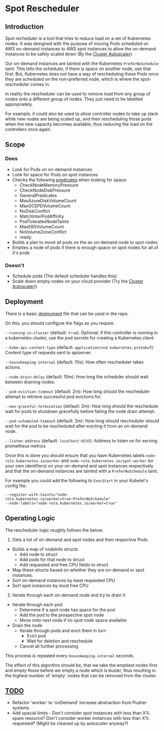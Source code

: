 # Spot Rescheduler

## Introduction

Spot recheduler is a tool that tries to reduce load on a set of Kubernetes nodes. It was designed with the purpose of moving Pods scheduled on AWS on-demand instances to AWS spot instances to allow the on-demand instances to be safely scaled down (By the [Cluster Autoscaler](https://github.com/kubernetes/autoscaler/tree/master/cluster-autoscaler)).

Our on-demand instances are tainted with the Kubernetes `PreferNoSchedule` taint. This tells the scheduler, if there is space on another node, use that first. But, Kubernetes does not have a way of rescheduling these Pods once they are scheduled on the non-preferred node, which is where the spot-rescheduler comes in.

In reality the rescheduler can be used to remove load from any group of nodes onto a different group of nodes. They just need to be labelled appropriately.

For example, it could also be used to allow controller nodes to take up slack while new nodes are being scaled up, and then rescheduling those pods when the new capacity becomes available, thus reducing the load on the controllers once again.

## Scope
### Does
* Look for Pods on on-demand instances
* Look for space for Pods on spot instances
* Checks the following [predicates](https://github.com/kubernetes/kubernetes/blob/v1.8.0-alpha.3/plugin/pkg/scheduler/algorithm/predicates/predicates.go) when looking for space:
  * CheckNodeMemoryPressure
  * CheckNodeDiskPressure
  * GeneralPredicates
  * MaxAzureDiskVolumeCount
  * MaxGCEPDVolumeCount
  * NoDiskConflict
  * MatchInterPodAffinity
  * PodToleratesNodeTaints
  * MaxEBSVolumeCount
  * NoVolumeZoneConflict
  * ready
* Builds a plan to move all pods on the an on-demand node to spot nodes
* Empties a node of pods if there is enough space on spot nodes for all of it's pods


### Doesn't
* Schedule pods (The default scheduler handles this)
* Scale down empty nodes on your cloud provider (Try the [Cluster Autoscaler](https://github.com/kubernetes/autoscaler/tree/master/cluster-autoscaler)))

## Deployment

There is a basic [deployment](https://github.com/pusher/spot-rescheduler/blob/master/deployment-spot-rescheduler.yaml) file that can be used in the repo.

On this, you should configure the flags as you require.

`--running-in-cluster` (default: `true`): Optional, if this controller is running in a kubernetes cluster, use the
 pod secrets for creating a Kubernetes client.

 `--kube-api-content-type` (default: `application/vnd.kubernetes.protobuf`): Content type of requests sent to apiserver.

`--housekeeping-interval` (default: 10s): How often rescheduler takes actions.

`--node-drain-delay` (default: 10m): How long the scheduler should wait between draining nodes.

`--pod-eviction-timeout` (default: 2m): How long should the rescheduler attempt to retrieve successful pod
 evictions for.

 `--max-graceful-termination` (default: 2m): How long should the rescheduler wait for pods to shutdown gracefully before
  failing the node drain attempt.

`--pod-scheduled-timeout` (default: 2m): How long should rescheduler should wait for the pod to be rescheduled after evicting it from an on-demand node.

`--listen-address` (default: `localhost:9235`): Address to listen on for serving prometheus metrics

Once this is done you should ensure that you have Kubernetes labels `node-role.kubernetes.io/worker` and `node-role.kubernetes.io/spot-worker` (or your own identifiers) on your on-demand and spot instances respectively and that the on-demand instances are tainted with a `PreferNoSchedule` taint.

For example you could add the following to `ExecStart` in your Kubelet's config file:
```
--register-with-taints="node-role.kubernetes.io/worker=true:PreferNoSchedule"
--node-labels="node-role.kubernetes.io/worker=true"
```

## Operating Logic

The rescheduler logic roughly follows the below:

1. Gets a list of on-demand and spot nodes and their respective Pods
  * Builds a map of nodeInfo structs
    * Add node to struct
    * Add pods for that node to struct
    * Add requested and free CPU fields to struct
  * Map these structs based on whether they are on-demand or spot instances.
  * Sort on-demand instances by least requested CPU
  * Sort spot instances by most free CPU
2. Iterate through each on-demand node and try to drain it
  * Iterate through each pod
    * Determine if a spot node has space for the pod
    * Add the pod to the prospective spot node
    * Move onto next node if no spot node space available
  * Drain the node
    * Iterate through pods and evict them in turn
      * Evict pod
      * Wait for deletion and reschedule
    * Cancel all further processing

This process is repeated every `housekeeping-interval` seconds.

The effect of this algorithm should be, that we take the emptiest nodes first and empty those before we empty a node which is busier, thus resulting in the highest number of 'empty' nodes that can be removed from the cluster.

## [TODO](#todo)

* Refactor 'worker' to 'onDemand' increase abstraction from Pusher systems
* Add spacial limits - Don't consider spot instances with less than X% spare resource? Don't consider worker instances with less than X% requested? (Might be cleaned up by autoscaler anyway?)
